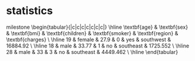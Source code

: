 # statistics
milestone
\begin{tabular}{|c|c|c|c|c|c|c|}
    \hline
    \textbf{age} & \textbf{sex} & \textbf{bmi} & \textbf{children} & \textbf{smoker} & \textbf{region} & \textbf{charges} \\
    \hline
    19 & female & 27.9 & 0 & yes & southwest & 16884.92 \\
    \hline
    18 & male & 33.77 & 1 & no & southeast & 1725.552 \\
    \hline
    28 & male & 33 & 3 & no & southeast & 4449.462 \\
    \hline
\end{tabular}
